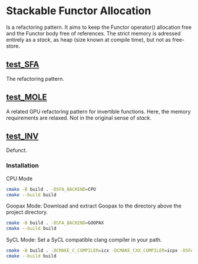 # Stackable Functor Allocation
Is a refactoring pattern. It aims to keep the Functor operator() allocation free and the Functor body free of references. The strict memory is adressed entirely as a *stack*, as heap (size known at compile time), but not as free-store.
## [test_SFA](include/stackable-functor-allocation/sfa.hpp)
The refactoring pattern.
## [test_MOLE](include/stackable-functor-allocation/mole.hpp)
A related GPU refactoring pattern for invertible functions. Here, the memory requirements are relaxed. Not in the original sense of *stack*.
## [test_INV](test/invertable.cpp)
Defunct.
### Installation
CPU Mode
```sh
cmake -B build . -DSFA_BACKEND=CPU
cmake --build build
```
Goopax Mode: Download and extract Goopax to the directory above the project directory.
```sh
cmake -B build . -DSFA_BACKEND=GOOPAX
cmake --build build
```
SyCL Mode: Set a SyCL compatible clang compiler in your path.
```sh
cmake -B build . -DCMAKE_C_COMPILER=icx -DCMAKE_CXX_COMPILER=icpx -DSFA_BACKEND=INTELSYCL -GNinja
cmake --build build
```
